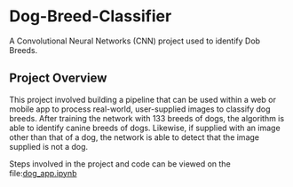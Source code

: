 # Dog-Breed-Classifier
A Convolutional Neural Networks (CNN) project used to identify Dob Breeds.

## Project Overview
This project involved building a pipeline that can be used within a web or mobile app to process real-world, user-supplied images to classify dog breeds. After training the network with 133 breeds of dogs, the algorithm is able to identify canine breeds of dogs. Likewise, if supplied with an image other than that of a dog, the network is able to detect that the image supplied is not a dog.

Steps involved in the project and code can be viewed on the file:[dog_app.ipynb](https://github.com/meajagun/Dog-Breed-Classifier/blob/master/dog_app.ipynb)
